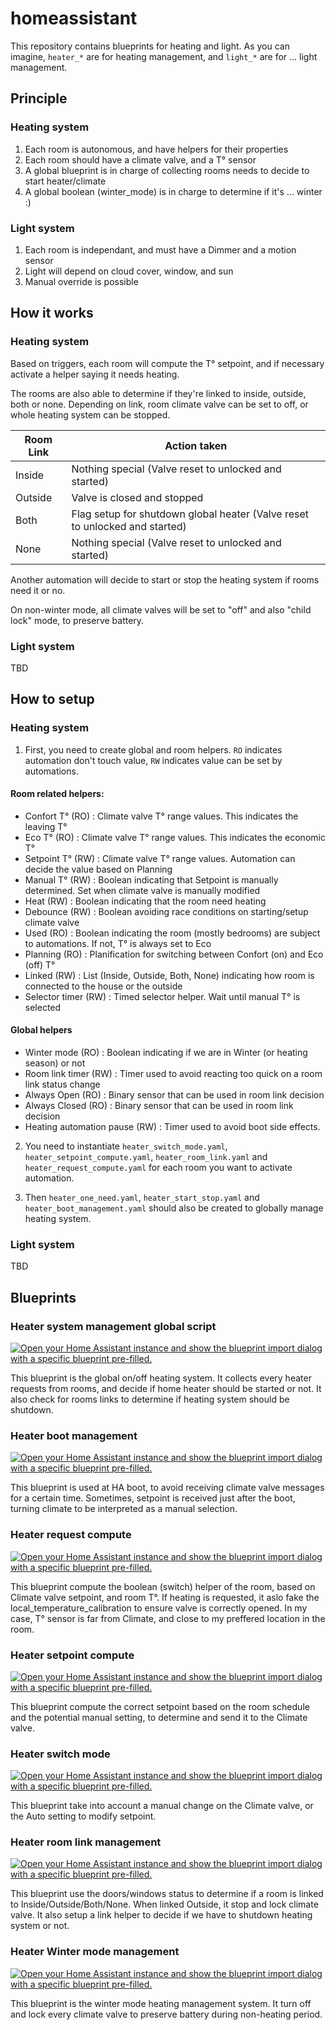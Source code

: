 # homeassistant

This repository contains blueprints for heating and light. As you can imagine, `heater_*` are for heating management,
and `light_*` are for ... light management.

## Principle

### Heating system

1. Each room is autonomous, and have helpers for their properties
2. Each room should have a climate valve, and a T° sensor
3. A global blueprint is in charge of collecting rooms needs to decide to start heater/climate
4. A global boolean (winter_mode) is in charge to determine if it's ... winter :)

### Light system

1. Each room is independant, and must have a Dimmer and a motion sensor
2. Light will depend on cloud cover, window, and sun
3. Manual override is possible

## How it works

### Heating system

Based on triggers, each room will compute the T° setpoint, and if necessary activate a helper
saying it needs heating.

The rooms are also able to determine if they're linked to inside, outside, both or none. Depending on link,
room climate valve can be set to off, or whole heating system can be stopped.


Room Link | Action taken
---|---
Inside | Nothing special (Valve reset to unlocked and started)
Outside | Valve is closed and stopped
Both | Flag setup for shutdown global heater (Valve reset to unlocked and started)
None | Nothing special (Valve reset to unlocked and started)

Another automation will decide to start or stop the heating system if rooms need it or no.

On non-winter mode, all climate valves will be set to "off" and also "child lock" mode, to preserve battery.

### Light system

TBD

## How to setup

### Heating system

1. First, you need to create global and room helpers. `RO` indicates automation don't touch value, `RW` indicates value can be
set by automations.

#### Room related helpers:

* Confort T° (RO) : Climate valve T° range values. This indicates the leaving T°
* Eco T° (RO) : Climate valve T° range values. This indicates the economic T°
* Setpoint T° (RW) : Climate valve T° range values. Automation can decide the value based on Planning
* Manual T° (RW) : Boolean indicating that Setpoint is manually determined. Set when climate valve is manually modified
* Heat (RW) : Boolean indicating that the room need heating
* Debounce (RW) : Boolean avoiding race conditions on starting/setup climate valve
* Used (RO) : Boolean indicating the room (mostly bedrooms) are subject to automations. If not, T° is always set to Eco
* Planning (RO) : Planification for switching between Confort (on) and Eco (off) T°
* Linked (RW) : List (Inside, Outside, Both, None) indicating how room is connected to the house or the outside
* Selector timer (RW) : Timed selector helper. Wait until manual T° is selected

#### Global helpers

* Winter mode (RO) : Boolean indicating if we are in Winter (or heating season) or not
* Room link timer (RW) : Timer used to avoid reacting too quick on a room link status change
* Always Open (RO) : Binary sensor that can be used in room link decision
* Always Closed (RO) : Binary sensor that can be used in room link decision
* Heating automation pause (RW) : Timer used to avoid boot side effects.

2. You need to instantiate `heater_switch_mode.yaml`, `heater_setpoint_compute.yaml`, `heater_room_link.yaml` and `heater_request_compute.yaml` for each
room you want to activate automation.

3. Then `heater_one_need.yaml`, `heater_start_stop.yaml` and `heater_boot_management.yaml` should also be created to globally manage heating system.

### Light system

TBD

## Blueprints

### Heater system management global script

[![Open your Home Assistant instance and show the blueprint import dialog with a specific blueprint pre-filled.](https://my.home-assistant.io/badges/blueprint_import.svg)](https://my.home-assistant.io/redirect/blueprint_import/?blueprint_url=https%3A%2F%2Fgithub.com%2Ffrancois09%2FHA_blueprints%2Fmain%2Fheater_one_need.yaml)

This blueprint is the global on/off heating system. It collects every heater requests from rooms, and decide if home heater should be started or not. It also check
for rooms links to determine if heating system should be shutdown.

### Heater boot management

[![Open your Home Assistant instance and show the blueprint import dialog with a specific blueprint pre-filled.](https://my.home-assistant.io/badges/blueprint_import.svg)](https://my.home-assistant.io/redirect/blueprint_import/?blueprint_url=https%3A%2F%2Fraw.githubusercontent.com%2Ffrancois09%2FHA_blueprints%2Fmain%2Fheater_boot_management.yaml)

This blueprint is used at HA boot, to avoid receiving climate valve messages for a certain time. Sometimes, setpoint is received just after the boot, turning climate to be interpreted as a manual selection.

### Heater request compute

[![Open your Home Assistant instance and show the blueprint import dialog with a specific blueprint pre-filled.](https://my.home-assistant.io/badges/blueprint_import.svg)](https://my.home-assistant.io/redirect/blueprint_import/?blueprint_url=https%3A%2F%2Fraw.githubusercontent.com%2Ffrancois09%2FHA_blueprints%2Fmain%2Fheater_request_compute.yaml)

This blueprint compute the boolean (switch) helper of the room, based on Climate valve setpoint, and room T°. If heating is requested, it aslo fake the local_temperature_calibration to ensure valve is correctly opened. In my case, T° sensor is far from Climate, and close to my preffered location in the room.

### Heater setpoint compute

[![Open your Home Assistant instance and show the blueprint import dialog with a specific blueprint pre-filled.](https://my.home-assistant.io/badges/blueprint_import.svg)](https://my.home-assistant.io/redirect/blueprint_import/?blueprint_url=https%3A%2F%2Fraw.githubusercontent.com%2Ffrancois09%2FHA_blueprints%2Fmain%2Fheater_setpoint_compute.yaml)

This blueprint compute the correct setpoint based on the room schedule and the potential manual setting, to determine and send it to the Climate valve.

### Heater switch mode

[![Open your Home Assistant instance and show the blueprint import dialog with a specific blueprint pre-filled.](https://my.home-assistant.io/badges/blueprint_import.svg)](https://my.home-assistant.io/redirect/blueprint_import/?blueprint_url=https%3A%2F%2Fraw.githubusercontent.com%2Ffrancois09%2FHA_blueprints%2Fmain%2Fheater_switch_mode.yaml)

This blueprint take into account a manual change on the Climate valve, or the Auto setting to modify setpoint.

### Heater room link management

[![Open your Home Assistant instance and show the blueprint import dialog with a specific blueprint pre-filled.](https://my.home-assistant.io/badges/blueprint_import.svg)](https://my.home-assistant.io/redirect/blueprint_import/?blueprint_url=https%3A%2F%2Fraw.githubusercontent.com%2Ffrancois09%2FHA_blueprints%2Fmain%2Fheater_room_link.yaml)

This blueprint use the doors/windows status to determine if a room is linked to Inside/Outside/Both/None. When linked Outside, it stop and lock climate valve. It also setup a link helper to decide if we have to shutdown heating system or not.

### Heater Winter mode management

[![Open your Home Assistant instance and show the blueprint import dialog with a specific blueprint pre-filled.](https://my.home-assistant.io/badges/blueprint_import.svg)](https://my.home-assistant.io/redirect/blueprint_import/?blueprint_url=https%3A%2F%2Fgithub.com%2Ffrancois09%2FHA_blueprints%2Fmain%2Fheater_start_stop.yaml)

This blueprint is the winter mode heating management system. It turn off and lock every climate valve to preserve battery during non-heating period.

